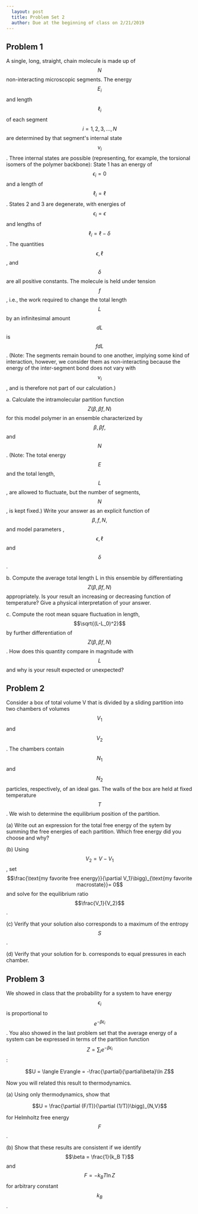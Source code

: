 ```yaml
---
  layout: post
  title: Problem Set 2
  author: Due at the beginning of class on 2/21/2019
---
```


## Problem 1
A single, long, straight, chain molecule is made up of $$N$$ non-interacting microscopic segments. The energy $$E_i$$ and length $$\ell_i$$ of each segment $$i = 1, 2, 3, ... , N$$ are determined by that segment's internal state $$\nu_i$$. Three internal states are possible (representing, for example, the torsional isomers of the polymer backbone): State 1 has an energy of $$\epsilon_i=0$$ and a length of $$\ell_i = \ell$$. States 2 and 3 are degenerate, with energies of $$\epsilon_i = \epsilon$$ and lengths of $$\ell_i = \ell - \delta$$. The quantities $$\epsilon, \ell$$, and $$\delta$$ are all positive constants. The molecule is held under tension $$f$$, i.e., the work required to change the total length $$L$$ by an infinitesimal amount $$dL$$ is $$fdL$$. (Note: The segments remain bound to one another, implying some kind of interaction, however, we consider them as non-interacting because the energy of the inter-segment bond does not vary with $$\nu_i$$, and is therefore not part of our calculation.)

a. Calculate the intramolecular partition function $$Z(\beta, \beta f, N )$$ for this model polymer in an ensemble characterized by $$\beta, \beta f,$$ and $$N$$. (Note: The total energy $$E$$ and the total length, $$L$$, are allowed to fluctuate, but the number of segments, $$N$$, is kept fixed.) Write your answer as an explicit function of $$\beta, f, N,$$ and model parameters ,$$\epsilon, \ell$$ and $$\delta$$.

b. Compute the average total length L in this ensemble by differentiating $$Z(\beta, \beta f, N )$$ appropriately. Is your result an increasing or decreasing function of temperature? Give a physical interpretation of your answer.

c. Compute the root mean square fluctuation in length, $$\sqrt{(L-L_0)^2}$$ by further differentiation of $$Z(\beta, \beta f, N )$$. How does this quantity compare in magnitude with $$L$$ and why is your result expected or unexpected?

## Problem 2

Consider a box of total volume V that is divided by a sliding partition into two chambers of volumes $$V_1$$ and $$V_2$$. The chambers contain $$N_1$$ and $$N_2$$ particles, respectively, of an ideal gas. The walls of the box are held at fixed temperature $$T$$. We wish to determine the equilibrium position of the partition.

(a) Write out an expression for the total free energy of the sytem by summing
the free energies of each partition. Which free energy did you choose and why?

(b) Using $$V_2 = V − V_1$$, set $$\frac{\text{my favorite free energy}}{\partial V_1}\bigg)_{\text{my favorite macrostate}}= 0$$ and solve for the equilibrium ratio $$\frac{V_1}{V_2}$$.

(c) Verify that your solution also corresponds to a maximum of the entropy $$S$$.

(d) Verify that your solution for b. corresponds to equal pressures in each chamber.

## Problem 3

We showed in class that the probability for a system to have energy $$\epsilon_i$$ is proportional to $$e^{−\beta \epsilon_i}$$. You also showed in the last problem set that the average energy of a system can be expressed in terms of the partition function $$Z = \sum_i e^{-\beta\epsilon_i}$$:

$$U = \langle E\rangle = -\frac{\partial}{\partial\beta}\ln Z$$

Now you will related this result to thermodynamics.

(a) Using only thermodynamics, show that

$$U = \frac{\partial (F/T)}{\partial (1/T)}\bigg)_{N,V}$$

for Helmholtz free energy $$F$$.

(b) Show that these results are consistent if we identify $$\beta = \frac{1}{k_B T}$$ and $$F = −k_B T \ln Z$$ for arbitrary constant $$k_B$$.
